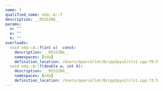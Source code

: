```yaml
---
name: f
qualified_name: nda::A::f
description: __MISSING__
params:
  u: ""
  w: ""
  k: ""
overloads:
  void nda::A::f(int u)  const:
    description: __MISSING__
    namespaces: [nda]
    definition_location: /Users/oparcollet/B/cpp2pyv2/cls1.cpp:70:5
  void nda::A::f(double w, int k):
    description: __MISSING__
    namespaces: [nda]
    definition_location: /Users/oparcollet/B/cpp2pyv2/cls1.cpp:73:5
---
```


